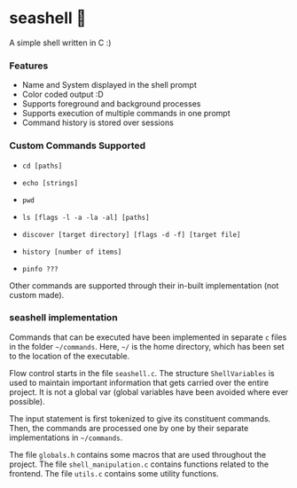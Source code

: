 # seashell 🐚

A simple shell written in C :)

### Features
* Name and System displayed in the shell prompt
* Color coded output :D
* Supports foreground and background processes
* Supports execution of multiple commands in one prompt
* Command history is stored over sessions

### Custom Commands Supported
* `cd [paths]`
* `echo [strings]`
* `pwd`
* `ls [flags -l -a -la -al] [paths]`
* `discover [target directory] [flags -d -f] [target file]`
* `history [number of items]`

* `pinfo ???`

Other commands are supported through their in-built implementation (not custom made).


### seashell implementation

Commands that can be executed have been implemented in separate `c` files in the folder `~/commands`.
Here, `~/` is the home directory, which has been set to the location of the executable.

Flow control starts in the file `seashell.c`. The structure `ShellVariables` is used to maintain important information that gets carried over the entire project. It is not a global var (global variables have been avoided where ever possible).

The input statement is first tokenized to give its constituent commands. Then, the commands are processed one by one by their separate implementations in `~/commands`.

The file `globals.h` contains some macros that are used throughout the project.
The file `shell_manipulation.c` contains functions related to the frontend.
The file `utils.c` contains some utility functions.



